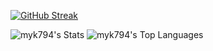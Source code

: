 [![GitHub Streak](https://github-readme-streak-stats.herokuapp.com?user=myk794&theme=dark)](https://git.io/streak-stats)

![myk794's Stats](https://github-readme-stats.vercel.app/api?username=myk794&theme=vue-dark&show_icons=true&hide_border=true&count_private=true)
![myk794's Top Languages](https://github-readme-stats.vercel.app/api/top-langs/?username=myk794&theme=vue-dark&show_icons=true&hide_border=true&layout=compact)
